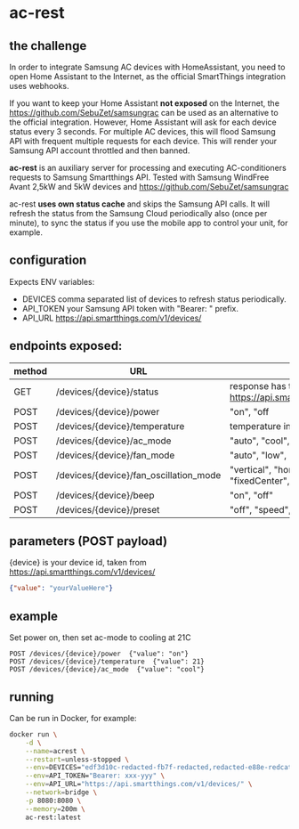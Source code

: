 # ac-rest

## the challenge
In order to integrate Samsung AC devices with HomeAssistant, you need to open Home Assistant to the Internet, as the official SmartThings integration uses webhooks.

If you want to keep your Home Assistant **not exposed** on the Internet, the https://github.com/SebuZet/samsungrac can be used as an alternative to the official integration.
However, Home Assistant will ask for each device status every 3 seconds.
For multiple AC devices, this will flood Samsung API with frequent multiple requests for each device.
This will render your Samsung API account throttled and then banned.

**ac-rest**  is an auxiliary server for processing and executing AC-conditioners requests to Samsung Smartthings API.
Tested with Samsung WindFree Avant 2,5kW and 5kW devices and https://github.com/SebuZet/samsungrac

ac-rest **uses own status cache** and skips the Samsung API calls.
It will refresh the status from the Samsung Cloud periodically also (once per minute), to sync the status if you use the mobile app to control your unit, for example.

## configuration

Expects ENV variables:
* DEVICES comma separated list of devices to refresh status periodically.
* API_TOKEN your Samsung API token with "Bearer: " prefix.
* API_URL https://api.smartthings.com/v1/devices/

## endpoints exposed:


| method | URL                                    | payload                                                                                                 | comment |
|--------|----------------------------------------|---------------------------------------------------------------------------------------------------------|---------|
| GET    | /devices/{device}/status               | response has the payload the same as https://api.smartthings.com/v1/devices/{deviceId}/status           |         |
| POST   | /devices/{device}/power                | "on", "off                                                                                              |         |
| POST   | /devices/{device}/temperature          | temperature in Celsius, double                                                                          |         |
| POST   | /devices/{device}/ac_mode              | "auto", "cool", "dry", "off"                                                                            |         |
| POST   | /devices/{device}/fan_mode             | "auto", "low", "medium", "high", "turbo"                                                                 |         |
| POST   | /devices/{device}/fan_oscillation_mode | "vertical", "horizontal", "fixed", "fixedLeft", "fixedRight", "fixedCenter", direct", "indirect", "far" |         |
| POST   | /devices/{device}/beep                 | "on", "off"                                                                                             |         |
| POST   | /devices/{device}/preset               | "off", "speed", "sleep", "windFree", "windFreeSleep"                                                    |         |

## parameters (POST payload)

{device} is your device id, taken from https://api.smartthings.com/v1/devices/

```json
{"value": "yourValueHere"}

```

## example
Set power on, then set ac-mode to cooling at 21C

```
POST /devices/{device}/power  {"value": "on"}
POST /devices/{device}/temperature  {"value": 21}
POST /devices/{device}/ac_mode  {"value": "cool"}
```

## running
Can be run in Docker, for example:

```bash
docker run \
    -d \
    --name=acrest \
    --restart=unless-stopped \
    --env=DEVICES="edf3d10c-redacted-fb7f-redacted,redacted-e88e-redcated,9d8f6a8c-redacted-ed416e8b3fd1,redacted9e7c-ad8a-redacted" \
    --env=API_TOKEN="Bearer: xxx-yyy" \
    --env=API_URL="https://api.smartthings.com/v1/devices/" \
    --network=bridge \
    -p 8080:8080 \
    --memory=200m \
    ac-rest:latest
```
